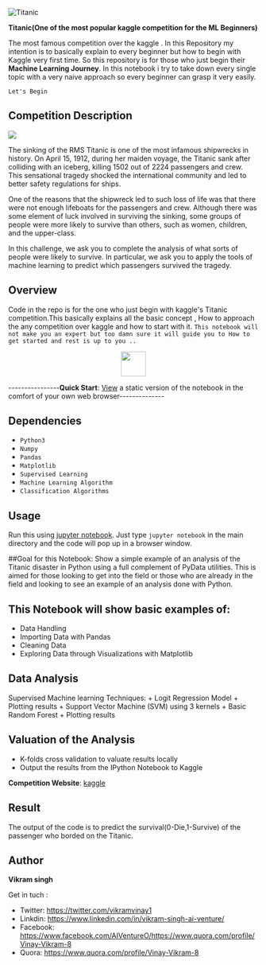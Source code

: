![Titanic](https://titanichistoricalsociety.org/wp-content/uploads/2017/09/titanic_historical_society_homepage_harley_crossley.jpg)

<b align='center'> Titanic(One of the most popular kaggle competition for the ML Beginners)</b>

The most famous competition over the kaggle .
In this Repository my intention is to basically explain to every beginner but how to begin with Kaggle very first time. So this repository is for those who just begin their __Machine Learning Journey__. In this notebook i try to take down every single topic with a very naive approach so every beginner can grasp it very easily.

```Let's Begin```

## Competition Description

![](http://media.giphy.com/media/1Nk9bIidJVTy0/giphy.gif)


The sinking of the RMS Titanic is one of the most infamous shipwrecks in history.  On April 15, 1912, during her maiden voyage, the Titanic sank after colliding with an iceberg, killing 1502 out of 2224 passengers and crew. This sensational tragedy shocked the international community and led to better safety regulations for ships.

One of the reasons that the shipwreck led to such loss of life was that there were not enough lifeboats for the passengers and crew. Although there was some element of luck involved in surviving the sinking, some groups of people were more likely to survive than others, such as women, children, and the upper-class.

In this challenge, we ask you to complete the analysis of what sorts of people were likely to survive. In particular, we ask you to apply the tools of machine learning to predict which passengers survived the tragedy.

## Overview
Code in the repo is for the one who just begin with kaggle's Titanic competition.This basically explains all the basic concept ,
How to approach the any competition over kaggle and how to start with it. ```This notebook will not make you an expert but too damn sure it will guide you to How to get started and rest is up to you ..```


<p align="center"> 
<img src="https://cdn2.iconfinder.com/data/icons/greenline/512/camera-512.png" width='50px' height='50px'>
</p>

----------------**Quick Start**: [View](https://nbviewer.jupyter.org/github/AIVenture0/Titanic--Survival-Prediction/blob/master/Titanic.ipynb) a static version of the notebook in the comfort of your own web browser--------------


## Dependencies 

- ```Python3```
- ```Numpy```
- ```Pandas```
- ```Matplotlib```
- ```Supervised Learning```
- ```Machine Learning Algorithm```
- ```Classification Algorithms```

## Usage
Run this using [jupyter notebook](http://jupyter.readthedocs.io/en/latest/install.html). Just type `jupyter notebook` in the main directory and the code will pop up in a browser window. 

##Goal for this Notebook:
Show a simple example of an analysis of the Titanic disaster in Python using a full complement of PyData utilities. This is aimed for those looking to get into the field or those who are already in the field and looking to see an example of an analysis done with Python.

## This Notebook will show basic examples of:

- Data Handling
- Importing Data with Pandas
- Cleaning Data
- Exploring Data through Visualizations with Matplotlib

## Data Analysis
Supervised Machine learning Techniques: + Logit Regression Model + Plotting results + Support Vector Machine (SVM) using 3 kernels + Basic Random Forest + Plotting results

## Valuation of the Analysis
- K-folds cross validation to valuate results locally
- Output the results from the IPython Notebook to Kaggle


**Competition Website**: [kaggle](http://www.kaggle.com/c/titanic-gettingStarted)

## Result
The output of the code is to predict the survival(0-Die,1-Survive) of the passenger who borded on the Titanic.

## Author
<b>Vikram singh</b>

Get in tuch : 

- Twitter: https://twitter.com/vikramvinay1
- Linkdin: https://www.linkedin.com/in/vikram-singh-ai-venture/
- Facebook: https://www.facebook.com/AIVentureO/https://www.quora.com/profile/Vinay-Vikram-8
- Quora: https://www.quora.com/profile/Vinay-Vikram-8
